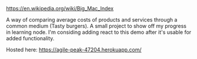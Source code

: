 https://en.wikipedia.org/wiki/Big_Mac_Index

A way of comparing average costs of products and services through a common medium (Tasty burgers).
A small project to show off my progress in learning node. I'm considing adding react to this demo after it's usable for added functionality.

Hosted here: https://agile-peak-47204.herokuapp.com/
